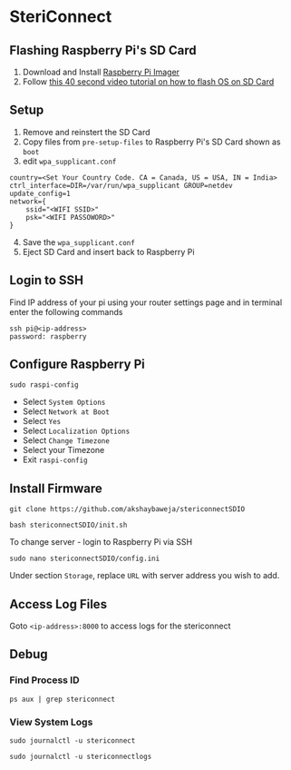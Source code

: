# SteriConnect

## Flashing Raspberry Pi's SD Card
1. Download and Install [Raspberry Pi Imager](https://www.raspberrypi.org/software/)
2. Follow [this 40 second video tutorial on how to flash OS on SD Card](https://www.youtube.com/watch?v=J024soVgEeM)

## Setup
1. Remove and reinstert the SD Card
2. Copy files from ```pre-setup-files``` to Raspberry Pi's SD Card shown as ```boot```
3. edit ```wpa_supplicant.conf```
```
country=<Set Your Country Code. CA = Canada, US = USA, IN = India>
ctrl_interface=DIR=/var/run/wpa_supplicant GROUP=netdev
update_config=1
network={
    ssid="<WIFI SSID>"
    psk="<WIFI PASSOWORD>"
}
```
4. Save the ```wpa_supplicant.conf```
5. Eject SD Card and insert back to Raspberry Pi

## Login to SSH
Find IP address of your pi using your router settings page and in terminal enter the following commands
```
ssh pi@<ip-address>
password: raspberry
```

## Configure Raspberry Pi
```
sudo raspi-config
```
* Select ```System Options```
* Select ```Network at Boot```
* Select ```Yes```
* Select ```Localization Options```
* Select ```Change Timezone```
* Select your Timezone
* Exit ```raspi-config```

## Install Firmware
```
git clone https://github.com/akshaybaweja/stericonnectSDIO
```

```
bash stericonnectSDIO/init.sh
```

To change server - login to Raspberry Pi via SSH
```
sudo nano stericonnectSDIO/config.ini
```
Under section ```Storage```, replace ```URL``` with server address you wish to add.

## Access Log Files
Goto ```<ip-address>:8000``` to access logs for the stericonnect

## Debug
### Find Process ID
```
ps aux | grep stericonnect 
```
### View System Logs
```
sudo journalctl -u stericonnect
```
```
sudo journalctl -u stericonnectlogs
```